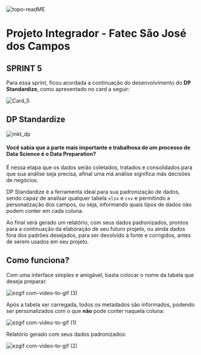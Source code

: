 ![topo-readME](https://user-images.githubusercontent.com/56441214/87261187-ae2e7580-c48b-11ea-91de-e2bad8f5b938.png)


# Projeto Integrador - Fatec São José dos Campos

## SPRINT 5 

Para essa sprint, ficou acordada a continuação do desenvolvimento do **DP Standardize**, como apresentado no card a seguir:

![Card_5](https://user-images.githubusercontent.com/56441214/87236827-36e1de80-c3c4-11ea-932d-cd353ba3d94b.png)


## DP Standardize

![mkt_dp](https://user-images.githubusercontent.com/57918707/87258940-f6469b80-c47d-11ea-8da7-ba16bed1f2c2.jpeg)

#### Você sabia que a parte mais importante e trabalhosa de um processo de Data Science é o Data Preparation?

É nessa etapa que os dados serão coletados, tratados e consolidados para que sua análise seja precisa, afinal uma má análise significa más decisões de negócios.

DP Standardize é a ferramenta ideal para sua padronização de dados, sendo capaz de analisar qualquer tabela ```xlsx``` e ```csv``` e permitindo a personalização dos campos, ou seja, informando quais tipos de dados não podem conter em cada coluna.

Ao final será gerado um relatório, com seus dados padronizados, prontos para a continuação da elaboração de seu futuro projeto, ou ainda dados fora dos padrões desejados, para ser devolvido à fonte e corrigidos, antes de serem usados em seu projeto.

## Como funciona?

Com uma interface simples e amigável, basta colocar o nome da tabela que deseja preparar:

![ezgif com-video-to-gif (3)](https://user-images.githubusercontent.com/57918707/85966603-a3a5b380-b996-11ea-9949-32c6d14560eb.gif)


Após a tabela ser carregada, todos os metadados são informados, podendo ser personalizados com o que **não** pode conter naquela coluna:

![ezgif com-video-to-gif (1)](https://user-images.githubusercontent.com/57918707/85966235-802e3900-b995-11ea-9f6e-5b87670f8851.gif)


Relatório gerado com seus dados padronizados:

![ezgif com-video-to-gif (2)](https://user-images.githubusercontent.com/57918707/85966261-920fdc00-b995-11ea-964c-e59463198017.gif)

